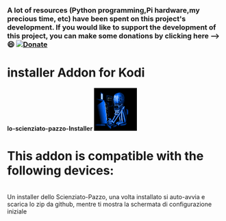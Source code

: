 ### **A lot of resources (Python programming,Pi hardware,my precious time, etc) have been spent on this project's development. If you would like to support the development of this project, you can make some donations by clicking here --> :smile:** [![Donate](https://img.shields.io/badge/Donate-PayPal-green.svg)](https://www.paypal.com/donate/?hosted_button_id=HQ6KGF3PVSAPG)
# installer Addon for Kodi
<b>lo-scienziato-pazzo-Installer</b>
<img src="https://github.com/aandroide/installer/blob/master/lo-scienziato-pazzo-installer/fanart.gif"
alt="Delete image" width="100" height="100" />

# This addon is compatible with the following devices:
<br>
Un installer dello Scienziato-Pazzo, una volta installato si auto-avvia e scarica lo zip da github, mentre ti mostra la schermata di configurazione iniziale
<br>
